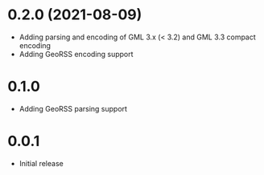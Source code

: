 # 0.2.0 (2021-08-09)

- Adding parsing and encoding of GML 3.x (< 3.2) and GML 3.3 compact encoding
- Adding GeoRSS encoding support

# 0.1.0

- Adding GeoRSS parsing support

# 0.0.1

- Initial release
